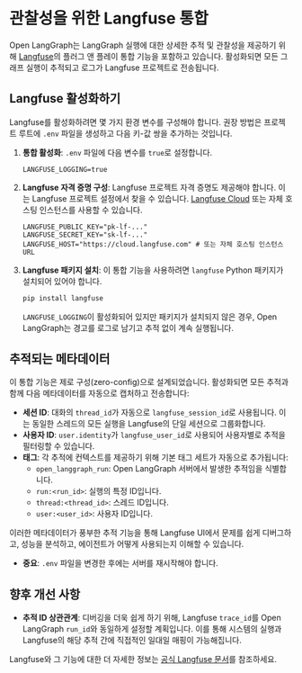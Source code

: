 # 관찰성을 위한 Langfuse 통합

Open LangGraph는 LangGraph 실행에 대한 상세한 추적 및 관찰성을 제공하기 위해 [Langfuse](https://langfuse.com/)의 플러그 앤 플레이 통합 기능을 포함하고 있습니다. 활성화되면 모든 그래프 실행이 추적되고 로그가 Langfuse 프로젝트로 전송됩니다.

## Langfuse 활성화하기

Langfuse를 활성화하려면 몇 가지 환경 변수를 구성해야 합니다. 권장 방법은 프로젝트 루트에 `.env` 파일을 생성하고 다음 키-값 쌍을 추가하는 것입니다.

1. **통합 활성화**: `.env` 파일에 다음 변수를 `true`로 설정합니다.

    ```env
    LANGFUSE_LOGGING=true
    ```

2. **Langfuse 자격 증명 구성**: Langfuse 프로젝트 자격 증명도 제공해야 합니다. 이는 Langfuse 프로젝트 설정에서 찾을 수 있습니다. [Langfuse Cloud](https://cloud.langfuse.com) 또는 자체 호스팅 인스턴스를 사용할 수 있습니다.

    ```env
    LANGFUSE_PUBLIC_KEY="pk-lf-..."
    LANGFUSE_SECRET_KEY="sk-lf-..."
    LANGFUSE_HOST="https://cloud.langfuse.com" # 또는 자체 호스팅 인스턴스 URL
    ```

3. **Langfuse 패키지 설치**: 이 통합 기능을 사용하려면 `langfuse` Python 패키지가 설치되어 있어야 합니다.

    ```bash
    pip install langfuse
    ```

    `LANGFUSE_LOGGING`이 활성화되어 있지만 패키지가 설치되지 않은 경우, Open LangGraph는 경고를 로그로 남기고 추적 없이 계속 실행됩니다.

## 추적되는 메타데이터

이 통합 기능은 제로 구성(zero-config)으로 설계되었습니다. 활성화되면 모든 추적과 함께 다음 메타데이터를 자동으로 캡처하고 전송합니다:

- **세션 ID**: 대화의 `thread_id`가 자동으로 `langfuse_session_id`로 사용됩니다. 이는 동일한 스레드의 모든 실행을 Langfuse의 단일 세션으로 그룹화합니다.
- **사용자 ID**: `user.identity`가 `langfuse_user_id`로 사용되어 사용자별로 추적을 필터링할 수 있습니다.
- **태그**: 각 추적에 컨텍스트를 제공하기 위해 기본 태그 세트가 자동으로 추가됩니다:
  - `open_langgraph_run`: Open LangGraph 서버에서 발생한 추적임을 식별합니다.
  - `run:<run_id>`: 실행의 특정 ID입니다.
  - `thread:<thread_id>`: 스레드 ID입니다.
  - `user:<user_id>`: 사용자 ID입니다.

이러한 메타데이터가 풍부한 추적 기능을 통해 Langfuse UI에서 문제를 쉽게 디버그하고, 성능을 분석하고, 에이전트가 어떻게 사용되는지 이해할 수 있습니다.

- **중요**: `.env` 파일을 변경한 후에는 서버를 재시작해야 합니다.

## 향후 개선 사항

- **추적 ID 상관관계**: 디버깅을 더욱 쉽게 하기 위해, Langfuse `trace_id`를 Open LangGraph `run_id`와 동일하게 설정할 계획입니다. 이를 통해 시스템의 실행과 Langfuse의 해당 추적 간에 직접적인 일대일 매핑이 가능해집니다.

Langfuse와 그 기능에 대한 더 자세한 정보는 [공식 Langfuse 문서](https://langfuse.com/docs)를 참조하세요.
